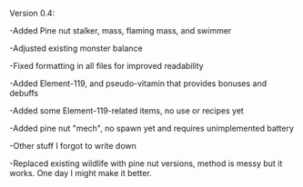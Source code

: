 Version 0.4:

-Added Pine nut stalker, mass, flaming mass, and swimmer

-Adjusted existing monster balance

-Fixed formatting in all files for improved readability

-Added Element-119, and pseudo-vitamin that provides bonuses and debuffs

-Added some Element-119-related items, no use or recipes yet

-Added pine nut "mech", no spawn yet and requires unimplemented battery

-Other stuff I forgot to write down

-Replaced existing wildlife with pine nut versions, method is messy but it works. One day I might make it better.